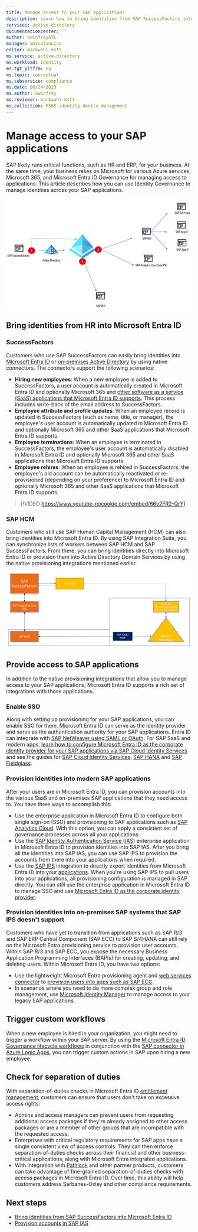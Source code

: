 ```yaml
---
title: Manage access to your SAP applications
description: Learn how to bring identities from SAP SuccessFactors into Microsoft Entra ID and provision access to SAP ECC, SAP S/4HANA, and other SAP applications.  
services: active-directory
documentationcenter: ''
author: owinfreyATL
manager: amycolannino
editor: markwahl-msft
ms.service: active-directory
ms.workload: identity
ms.tgt_pltfrm: na
ms.topic: conceptual
ms.subservice: compliance
ms.date: 08/24/2023
ms.author: owinfrey
ms.reviewer: markwahl-msft
ms.collection: M365-identity-device-management
---
```


# Manage access to your SAP applications

SAP likely runs critical functions, such as HR and ERP, for your business. At the same time, your business relies on Microsoft for various Azure services, Microsoft 365, and Microsoft Entra ID Governance for managing access to applications. This article describes how you can use Identity Governance to manage identities across your SAP applications.

![Diagram of SAP integrations.](./media/sap/sap-integrations.png)

<a name='bring-identities-from-hr-into-azure-ad'></a>

## Bring identities from HR into Microsoft Entra ID

### SuccessFactors

Customers who use SAP SuccessFactors can easily bring identities into [Microsoft Entra ID](~/identity/saas-apps/sap-successfactors-inbound-provisioning-cloud-only-tutorial.md) or [on-premises Active Directory](~/identity/saas-apps/sap-successfactors-inbound-provisioning-tutorial.md) by using native connectors. The connectors support the following scenarios:

* **Hiring new employees**: When a new employee is added to SuccessFactors, a user account is automatically created in Microsoft Entra ID and optionally Microsoft 365 and [other software as a service (SaaS) applications that Microsoft Entra ID supports](~/identity/app-provisioning/user-provisioning.md). This process includes write-back of the email address to SuccessFactors.
* **Employee attribute and profile updates**: When an employee record is updated in SuccessFactors (such as name, title, or manager), the employee's user account is automatically updated in Microsoft Entra ID and optionally Microsoft 365 and other SaaS applications that Microsoft Entra ID supports.
* **Employee terminations**: When an employee is terminated in SuccessFactors, the employee's user account is automatically disabled in Microsoft Entra ID and optionally Microsoft 365 and other SaaS applications that Microsoft Entra ID supports.
* **Employee rehires**: When an employee is rehired in SuccessFactors, the employee's old account can be automatically reactivated or re-provisioned (depending on your preference) to Microsoft Entra ID and optionally Microsoft 365 and other SaaS applications that Microsoft Entra ID supports.

> [!VIDEO https://www.youtube-nocookie.com/embed/66v2FR2-QrY]

### SAP HCM

Customers who still use SAP Human Capital Management (HCM) can also bring identities into Microsoft Entra ID. By using SAP Integration Suite, you can synchronize lists of workers between SAP HCM and SAP SuccessFactors. From there, you can bring identities directly into Microsoft Entra ID or provision them into Active Directory Domain Services by using the native provisioning integrations mentioned earlier.

![Diagram of SAP HR integrations.](./media/sap/sap-hr.png)

## Provide access to SAP applications

In addition to the native provisioning integrations that allow you to manage access to your SAP applications, Microsoft Entra ID supports a rich set of integrations with those applications.

### Enable SSO

Along with setting up provisioning for your SAP applications, you can enable SSO for them. Microsoft Entra ID can serve as the identity provider and serve as the authentication authority for your SAP applications. Entra ID can integrate with [SAP NetWeaver using SAML or OAuth](~/identity/saas-apps/sap-netweaver-tutorial.md).  For SAP SaaS and modern apps, [learn how to configure Microsoft Entra ID as the corporate identity provider for your SAP applications via SAP Cloud Identity Services](https://help.sap.com/docs/IDENTITY_AUTHENTICATION/6d6d63354d1242d185ab4830fc04feb1/058c7b14209f4f2d8de039da4330a1c1.html) and see the guides for [SAP Cloud Identity Services](~/identity/saas-apps/sap-hana-cloud-platform-identity-authentication-tutorial.md), [SAP HANA](~/identity/saas-apps/saphana-tutorial.md) and [SAP Fieldglass](~/identity/saas-apps/fieldglass-tutorial.md).

### Provision identities into modern SAP applications

After your users are in Microsoft Entra ID, you can provision accounts into the various SaaS and on-premises SAP applications that they need access to. You have three ways to accomplish this:

* Use the enterprise application in Microsoft Entra ID to configure both single sign-on (SSO) and provisioning to SAP applications such as [SAP Analytics Cloud](~/identity/saas-apps/sap-analytics-cloud-provisioning-tutorial.md). With this option, you can apply a consistent set of governance processes across all your applications.
* Use the [SAP Identity Authentication Service (IAS)](~/identity/saas-apps/sap-cloud-platform-identity-authentication-provisioning-tutorial.md) enterprise application in Microsoft Entra ID to provision identities into SAP IAS. After you bring all the identities into SAP IAS, you can use SAP IPS to provision the accounts from there into your applications when required.
* Use the [SAP IPS](https://help.sap.com/docs/IDENTITY_PROVISIONING/f48e822d6d484fa5ade7dda78b64d9f5/f2b2df8a273642a1bf801e99ecc4a043.html) integration to directly export identities from Microsoft Entra ID into your [applications](https://help.sap.com/docs/IDENTITY_PROVISIONING/f48e822d6d484fa5ade7dda78b64d9f5/ab3f641552464c79b94d10b9205fd721.html). When you're using SAP IPS to pull users into your applications, all provisioning configuration is managed in SAP directly. You can still use the enterprise application in Microsoft Entra ID to manage SSO and use [Microsoft Entra ID as the corporate identity provider](https://help.sap.com/docs/IDENTITY_AUTHENTICATION/6d6d63354d1242d185ab4830fc04feb1/058c7b14209f4f2d8de039da4330a1c1.html).

### Provision identities into on-premises SAP systems that SAP IPS doesn't support

Customers who have yet to transition from applications such as  SAP R/3 and SAP ERP Central Component (SAP ECC) to SAP S/4HANA can still rely on the Microsoft Entra provisioning service to provision user accounts. Within SAP R/3 and SAP ECC, you expose the necessary Business Application Programming Interfaces (BAPIs) for creating, updating, and deleting users. Within Microsoft Entra ID, you have two options:

* Use the lightweight Microsoft Entra provisioning agent and [web services connector](~/identity/app-provisioning/on-premises-web-services-connector.md) to [provision users into apps such as SAP ECC](~/identity/app-provisioning/on-premises-sap-connector-configure.md).
* In scenarios where you need to do more complex group and role management, use [Microsoft Identity Manager](/microsoft-identity-manager/reference/microsoft-identity-manager-2016-ma-ws) to manage access to your legacy SAP applications.

## Trigger custom workflows

When a new employee is hired in your organization, you might need to trigger a workflow within your SAP server. By using the [Microsoft Entra ID Governance lifecycle workflows](lifecycle-workflow-extensibility.md) in conjunction with the [SAP connector in Azure Logic Apps](/azure/logic-apps/logic-apps-using-sap-connector), you can trigger custom actions in SAP upon hiring a new employee.

## Check for separation of duties

With separation-of-duties checks in Microsoft Entra ID [entitlement management](https://techcommunity.microsoft.com/t5/azure-active-directory-identity/ensure-compliance-using-separation-of-duties-checks-in-access/ba-p/2466939), customers can ensure that users don't take on excessive access rights:

* Admins and access managers can prevent users from requesting additional access packages if they're already assigned to other access packages or are a member of other groups that are incompatible with the requested access.
* Enterprises with critical regulatory requirements for SAP apps have a single consistent view of access controls. They can then enforce separation-of-duties checks across their financial and other business-critical applications, along with Microsoft Entra integrated applications.
* With integration with [Pathlock](https://pathlock.com/) and other partner products, customers can take advantage of fine-grained separation-of-duties checks with access packages in Microsoft Entra ID. Over time, this ability will help customers address Sarbanes-Oxley and other compliance requirements.

## Next steps

* [Bring identities from SAP SuccessFactors into Microsoft Entra ID](~/identity/saas-apps/sap-successfactors-inbound-provisioning-cloud-only-tutorial.md)
* [Provision accounts in SAP IAS](~/identity/saas-apps/sap-cloud-platform-identity-authentication-provisioning-tutorial.md)
